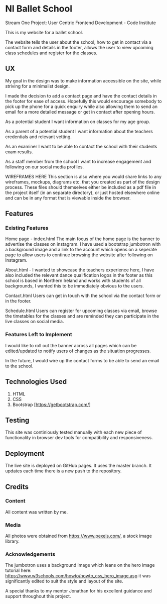 

# NI Ballet School
Stream One Project: User Centric Frontend Development - Code Institute 

This is my website for a ballet school. 

The website tells the user about the school, how to get in contact via a contact form and details in the footer, 
allows the user to view upcoming class schedules and register for the classes.

 
## UX

My goal in the design was to make information accessible on the site, while striving for a minimalist design.

I made the decision to add a contact page and have the contact details in the footer for ease of access. 
Hopefully this would encourage somebody to pick up the phone for a quick enquiry while also allowing them to send an email for a more detailed message or get in contact after opening hours.

As a potential student I want information on classes for my age group.

As a parent of a potential student I want information about the teachers credentials and relevant vetting.

As an examiner I want to be able to contact the school with their students exam results.

As a staff member from the school I want to increase engagement and following on our social media profiles.


WIREFRAMES HERE
This section is also where you would share links to any wireframes, mockups, diagrams etc. that you created as part of the design process. These files should themselves either be included as a pdf file in the project itself (in an separate directory), or just hosted elsewhere online and can be in any format that is viewable inside the browser.

## Features

### Existing Features

Home page - index.html The main focus of the home page is the banner to advertise the classes on instagram. 
I have used a bootstrap jumbotron with a background image and a link to the account which opens on a seperate page to allow users to continue browsing the website after following on Instagram.

About.html - I wanted to showcase the teachers experience here, I have also included the relevant dance qualification logos in the footer as this school is based in Northern Ireland and works with students of all backgrounds, 
I wanted this to be immediately obvious to the users.

Contact.html Users can get in touch with the school via the contact form or in the footer.

Schedule.html Users can register for upcoming classes via email, browse the timetables for the classes and are reminded they can participate in the live classes on social media.


### Features Left to Implement

I would like to roll out the banner across all pages which can be edited/updated to notify users of changes as the situation progresses. 


In the future, I would wire up the contact forms to be able to send an email to the school. 

## Technologies Used

1. HTML
2. CSS
3. Bootstrap [https://getbootstrap.com/]

## Testing

This site was continiously tested manually with each new piece of functionality in browser dev tools for compatibility and responsiveness.




## Deployment

The live site is deployed on GitHub pages. It uses the master branch. It updates each time there is a new push to the repository.


## Credits

### Content
All content was written by me.

### Media
All photos were obtained from https://www.pexels.com/, a stock image library.

### Acknowledgements

The jumbotron uses a background image which leans on the hero image tutorial here: https://www.w3schools.com/howto/howto_css_hero_image.asp it was significantly edited to suit the style and layout of the site.

A special thanks to my mentor Jonathan for his excellent guidance and support throughout this project. 